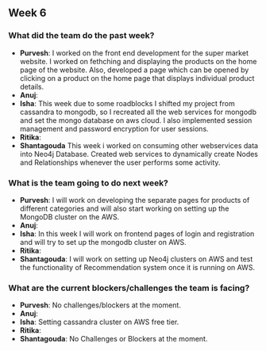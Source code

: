 ## Week 6

### What did the team do the past week?
* **Purvesh**: I worked on the front end development for the super market website. I worked on fethching and displaying the products on the home page of the website. Also, developed a page which can be opened by clicking on a product on the home page that displays individual product details.
* **Anuj**: 
* **Isha**: This week due to some roadblocks I shifted my project from cassandra to mongodb, so I recreated all the web services for mongodb and set the mongo database on aws cloud. I also implemented session management and password encryption for user sessions.
* **Ritika**:   
* **Shantagouda** This week i worked on consuming other webservices data into Neo4j Database. Created web services to dynamically create Nodes and Relationships whenever the user performs some activity. 

### What is the team going to do next week?
* **Purvesh**: I will work on developing the separate pages for products of different categories and will also start working on setting up the MongoDB cluster on the AWS.
* **Anuj**: 
* **Isha**: In this week I will work on frontend pages of login and registration and will try to set up the mongodb cluster on AWS.
* **Ritika**: 
* **Shantagouda**: I will work on setting up Neo4j clusters on AWS and test the functionality of Recommendation system once it is running on AWS.

### What are the current blockers/challenges the team is facing?
* **Purvesh**: No challenges/blockers at the moment.
* **Anuj**: 
* **Isha**: Setting cassandra cluster on AWS free tier.
* **Ritika**: 
* **Shantagouda**: No Challenges or Blockers at the moment.
